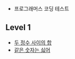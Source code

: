 * 프로그래머스 코딩 테스트

## Level 1
- [두 정수 사이의 합](https://programmers.co.kr/learn/courses/30/lessons/12912)
- [같은 숫자는 싫어](https://programmers.co.kr/learn/courses/30/lessons/12906)
